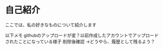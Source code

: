 # 自己紹介

ここでは、私の好きなものについて紹介します


以下メモ
githubのアップロードが変？以前作成したアカウントでアップロードされたことになっている様子
削除後確認
→どうやら、履歴として残るよう？
